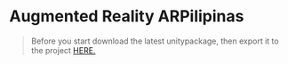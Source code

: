 # Augmented Reality ARPilipinas
> Before you start download the latest unitypackage, then export it to the project [HERE.](https://drive.google.com/drive/folders/1_5Y6I3SDD6SyayT4gb6MUarK28XCxjcP?usp=sharing)
